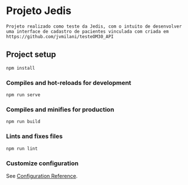 # Projeto Jedis
```
Projeto realizado como teste da Jedis, com o intuito de desenvolver uma interface de cadastro de pacientes vinculada com criada em https://github.com/jvmilani/testeOM30_API
```

## Project setup
```
npm install
```

### Compiles and hot-reloads for development
```
npm run serve
```

### Compiles and minifies for production
```
npm run build
```

### Lints and fixes files
```
npm run lint
```

### Customize configuration
See [Configuration Reference](https://cli.vuejs.org/config/).
